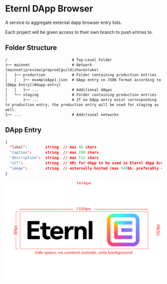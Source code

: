 # Eternl DApp Browser
A service to aggregate external dapp browser entry lists.

Each project will be given access to their own branch to push entries to.

## Folder Structure
    /                             # Top-Level Folder
    ├── mainnet                   # Network (mainnet|preview|preprod|guild|shareslake)
    │   ├── production            # Folder containing production entries
    │   │   ├── exampleApp1.json  # DApp entry in JSON format according to [DApp Entry](#dapp-entry)
    │   │   ├── ...               # Additional dApps
    │   └── staging               # Folder containing production entries
    │       ├── ...               # If no DApp entry exist corresponding to production entry, the production entry will be used for staging as well.
    ├── ...                       # Additional networks

## DApp Entry
```json
{
  "label":        string  // max 48 chars
  "caption":      string  // max 280 chars
  "description":  string  // max 512 chars
  "url":          string  // URL for dApp to be used in Eternl dApp browser
  "image":        string  // externally hosted (max 500kb, preferably < 200kb)
}
```
![DApp example image](https://github.com/Scitz0/dapp-entries/blob/main/example/dapp_image.png)